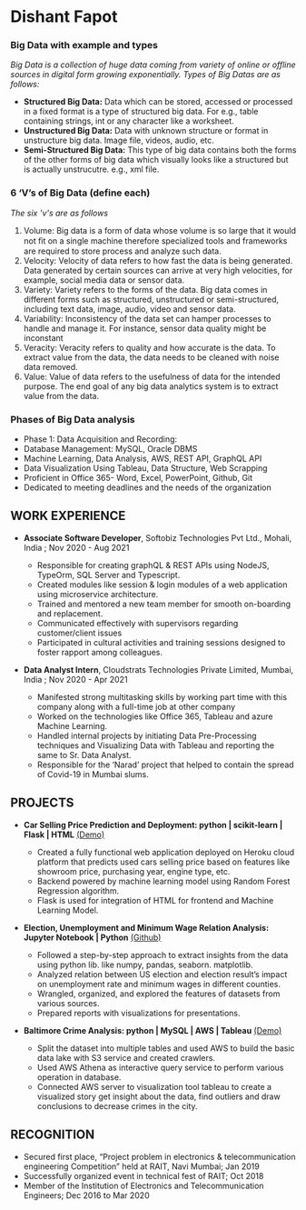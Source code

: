 # Dishant Fapot


### Big Data with example and types
_Big Data is a collection of huge data coming from variety of online or offline sources in digital form growing exponentially. Types of Big Datas are as follows:_
- **Structured Big Data:** Data which can be stored, accessed or processed in a fixed format is a type of structured big data. For e.g., table containing strings, int or any character like a worksheet. 
- **Unstructured Big Data:** Data with unknown structure or format in unstructure big data. Image file, videos, audio, etc.
- **Semi-Structured Big Data:** This type of big data contains both the forms of the other forms of big data which visually looks like a structured but is actually unstrucutre. e.g., xml file.



###  6 ‘V’s of Big Data (define each)

_The six 'v's are as follows_
 1. Volume: Big data is a form of data whose volume is so large that it would not ﬁt on a single machine therefore specialized tools and frameworks are required to store process and analyze such data.
 2. Velocity: Velocity of data refers to how fast the data is being generated. Data generated by certain sources can arrive at very high velocities, for example, social media data or sensor data.
 3. Variety: Variety refers to the forms of the data. Big data comes in different forms such as structured, unstructured or semi-structured, including text data, image, audio, video and sensor data.
 4. Variability: Inconsistency of the data set can hamper processes to handle and manage it. For instance, sensor data quality might be inconstant
 5. Veracity: Veracity refers to quality and how accurate is the data. To extract value from the data, the data needs to be cleaned with noise data removed. 
 6. Value: Value of data refers to the usefulness of data for the intended purpose. The end goal of any big data analytics system is to extract value from the data. 


### Phases of Big Data analysis
* Phase 1: Data Acquisition and Recording:  
* Database Management: MySQL, Oracle DBMS
* Machine Learning, Data Analysis, AWS, REST API, GraphQL API
* Data Visualization Using Tableau, Data Structure, Web Scrapping
* Proficient in Office 365- Word, Excel, PowerPoint, Github, Git
* Dedicated to meeting deadlines and the needs of the organization


## WORK EXPERIENCE
* **Associate Software Developer**, Softobiz Technologies Pvt Ltd., Mohali, India  ; Nov 2020 - Aug 2021
  *	Responsible for creating graphQL & REST APIs using NodeJS, TypeOrm, SQL Server and Typescript. 
  *	Created modules like session & login modules of a web application using microservice architecture.
  *	Trained and mentored a new team member for smooth on-boarding and replacement.
  *	Communicated effectively with supervisors regarding customer/client issues
  *	Participated in cultural activities and training sessions designed to foster rapport among colleagues. 

* **Data Analyst Intern**, Cloudstrats Technologies Private Limited, Mumbai, India      ; Nov 2020 - Apr 2021  
  *	Manifested strong multitasking skills by working part time with this company along with a full-time job at other company
  *	Worked on the technologies like Office 365, Tableau and azure Machine Learning.
  *	Handled internal projects by initiating Data Pre-Processing techniques and Visualizing Data with Tableau and reporting the same to Sr. Data Analyst.
  *	Responsible for the ‘Narad’ project that helped to contain the spread of Covid-19 in Mumbai slums. 


## PROJECTS
* **Car Selling Price Prediction and Deployment: python | scikit-learn | Flask | HTML**	[(Demo)](https://used-car-selling-price-india.herokuapp.com/)
  *	Created a fully functional web application deployed on Heroku cloud platform that predicts used cars selling price based on features like showroom price, purchasing year, engine type, etc.
  * Backend powered by machine learning model using Random Forest Regression algorithm.
  * Flask is used for integration of HTML for frontend and Machine Learning Model.

* **Election, Unemployment and Minimum Wage Relation Analysis: Jupyter Notebook | Python**	[(Github)](https://github.com/DISHANTJOSHI1/Data-Anlysis-Projects/blob/main/Project%20_3_final.ipynb)
  * Followed a step-by-step approach to extract insights from the data using python lib. like numpy, pandas, seaborn. matplotlib.
  * Analyzed relation between US election and election result’s impact on unemployment rate and minimum wages in different counties.
  * Wrangled, organized, and explored the features of datasets from various sources.
  * Prepared reports with visualizations for presentations.

* **Baltimore Crime Analysis: python | MySQL | AWS | Tableau**	[(Demo)](https://public.tableau.com/app/profile/dishant.fapot/viz/Project1_16383109555130/Story1)
  * Split the dataset into multiple tables and used AWS to build the basic data lake with S3 service and created crawlers.
  * Used AWS Athena as interactive query service to perform various operation in database.
  * Connected AWS server to visualization tool tableau to create a visualized story get insight about the data, find outliers and draw conclusions to decrease crimes in the city.



## RECOGNITION
- Secured   first   place,   “Project   problem   in   electronics   & telecommunication engineering Competition” held at RAIT, Navi Mumbai; 											Jan 2019
- Successfully organized event in technical fest of RAIT;						Oct 2018
-	Member of the Institution of Electronics and Telecommunication Engineers;  			Dec 2016 to Mar 2020

